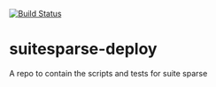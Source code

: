 [![Build Status](http://ci.sagrid.ac.za/buildStatus/icon?job=suitesparse-deploy)](http://ci.sagrid.ac.za/job/suitesparse-deploy/)

# suitesparse-deploy
A repo to contain the scripts and tests for suite sparse
